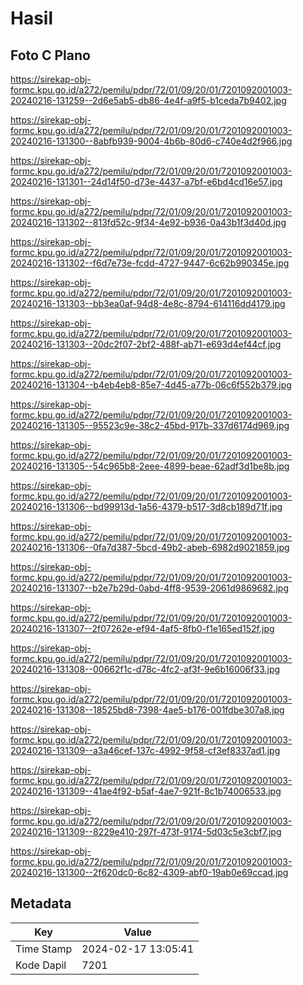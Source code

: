 # Hasil

## Foto C Plano

https://sirekap-obj-formc.kpu.go.id/a272/pemilu/pdpr/72/01/09/20/01/7201092001003-20240216-131259--2d6e5ab5-db86-4e4f-a9f5-b1ceda7b9402.jpg

https://sirekap-obj-formc.kpu.go.id/a272/pemilu/pdpr/72/01/09/20/01/7201092001003-20240216-131300--8abfb939-9004-4b6b-80d6-c740e4d2f966.jpg

https://sirekap-obj-formc.kpu.go.id/a272/pemilu/pdpr/72/01/09/20/01/7201092001003-20240216-131301--24d14f50-d73e-4437-a7bf-e6bd4cd16e57.jpg

https://sirekap-obj-formc.kpu.go.id/a272/pemilu/pdpr/72/01/09/20/01/7201092001003-20240216-131302--813fd52c-9f34-4e92-b936-0a43b1f3d40d.jpg

https://sirekap-obj-formc.kpu.go.id/a272/pemilu/pdpr/72/01/09/20/01/7201092001003-20240216-131302--f6d7e73e-fcdd-4727-9447-6c62b990345e.jpg

https://sirekap-obj-formc.kpu.go.id/a272/pemilu/pdpr/72/01/09/20/01/7201092001003-20240216-131303--bb3ea0af-94d8-4e8c-8794-614116dd4179.jpg

https://sirekap-obj-formc.kpu.go.id/a272/pemilu/pdpr/72/01/09/20/01/7201092001003-20240216-131303--20dc2f07-2bf2-488f-ab71-e693d4ef44cf.jpg

https://sirekap-obj-formc.kpu.go.id/a272/pemilu/pdpr/72/01/09/20/01/7201092001003-20240216-131304--b4eb4eb8-85e7-4d45-a77b-06c6f552b379.jpg

https://sirekap-obj-formc.kpu.go.id/a272/pemilu/pdpr/72/01/09/20/01/7201092001003-20240216-131305--95523c9e-38c2-45bd-917b-337d6174d969.jpg

https://sirekap-obj-formc.kpu.go.id/a272/pemilu/pdpr/72/01/09/20/01/7201092001003-20240216-131305--54c965b8-2eee-4899-beae-62adf3d1be8b.jpg

https://sirekap-obj-formc.kpu.go.id/a272/pemilu/pdpr/72/01/09/20/01/7201092001003-20240216-131306--bd99913d-1a56-4379-b517-3d8cb189d71f.jpg

https://sirekap-obj-formc.kpu.go.id/a272/pemilu/pdpr/72/01/09/20/01/7201092001003-20240216-131306--0fa7d387-5bcd-49b2-abeb-6982d9021859.jpg

https://sirekap-obj-formc.kpu.go.id/a272/pemilu/pdpr/72/01/09/20/01/7201092001003-20240216-131307--b2e7b29d-0abd-4ff8-9539-2061d9869682.jpg

https://sirekap-obj-formc.kpu.go.id/a272/pemilu/pdpr/72/01/09/20/01/7201092001003-20240216-131307--2f07262e-ef94-4af5-8fb0-f1e165ed152f.jpg

https://sirekap-obj-formc.kpu.go.id/a272/pemilu/pdpr/72/01/09/20/01/7201092001003-20240216-131308--00662f1c-d78c-4fc2-af3f-9e6b16006f33.jpg

https://sirekap-obj-formc.kpu.go.id/a272/pemilu/pdpr/72/01/09/20/01/7201092001003-20240216-131308--18525bd8-7398-4ae5-b176-001fdbe307a8.jpg

https://sirekap-obj-formc.kpu.go.id/a272/pemilu/pdpr/72/01/09/20/01/7201092001003-20240216-131309--a3a46cef-137c-4992-9f58-cf3ef8337ad1.jpg

https://sirekap-obj-formc.kpu.go.id/a272/pemilu/pdpr/72/01/09/20/01/7201092001003-20240216-131309--41ae4f92-b5af-4ae7-921f-8c1b74006533.jpg

https://sirekap-obj-formc.kpu.go.id/a272/pemilu/pdpr/72/01/09/20/01/7201092001003-20240216-131309--8229e410-297f-473f-9174-5d03c5e3cbf7.jpg

https://sirekap-obj-formc.kpu.go.id/a272/pemilu/pdpr/72/01/09/20/01/7201092001003-20240216-131300--2f620dc0-6c82-4309-abf0-19ab0e69ccad.jpg


## Metadata

| Key        | Value               |
| ---------- | ------------------- |
| Time Stamp | 2024-02-17 13:05:41 |
| Kode Dapil | 7201                |



